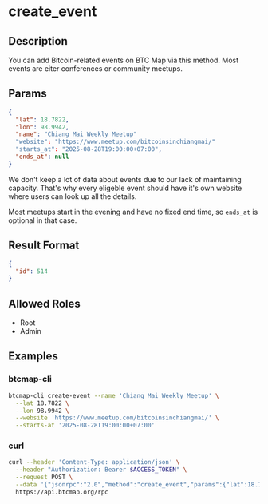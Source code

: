 # create_event

## Description

You can add Bitcoin-related events on BTC Map via this method. Most events are eiter conferences or community meetups.

## Params

```json
{
  "lat": 18.7822,
  "lon": 98.9942,
  "name": "Chiang Mai Weekly Meetup"
  "website": "https://www.meetup.com/bitcoinsinchiangmai/"
  "starts_at": "2025-08-28T19:00:00+07:00",
  "ends_at": null
}
```

We don't keep a lot of data about events due to our lack of maintaining capacity. That's why every eligeble event should have it's own website where users can look up all the details.

Most meetups start in the evening and have no fixed end time, so `ends_at` is optional in that case.

## Result Format

```json
{
  "id": 514
}
```

## Allowed Roles

- Root
- Admin

## Examples

### btcmap-cli

```bash
btcmap-cli create-event --name 'Chiang Mai Weekly Meetup' \
  --lat 18.7822 \
  --lon 98.9942 \
  --website 'https://www.meetup.com/bitcoinsinchiangmai/' \
  --starts-at '2025-08-28T19:00:00+07:00'
```

### curl

```bash
curl --header 'Content-Type: application/json' \
  --header "Authorization: Bearer $ACCESS_TOKEN" \
  --request POST \
  --data '{"jsonrpc":"2.0","method":"create_event","params":{"lat":18.7822,"lon":98.9942,"name":"Chiang Mai Weekly Meetup","website":"https://www.meetup.com/bitcoinsinchiangmai/","starts_at":"2025-08-28T19:00:00+07:00","ends_at":null},"id":1}' \
  https://api.btcmap.org/rpc
```
